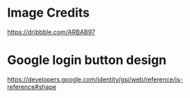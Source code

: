 # Image Credits 
https://dribbble.com/ARBAB97

# Google login button design
https://developers.google.com/identity/gsi/web/reference/js-reference#shape
